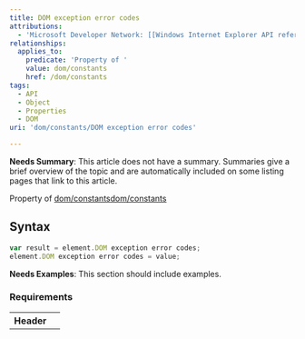 ```yaml
---
title: DOM exception error codes
attributions:
  - 'Microsoft Developer Network: [[Windows Internet Explorer API reference](http://msdn.microsoft.com/en-us/library/ie/hh828809%28v=vs.85%29.aspx) Article]'
relationships:
  applies_to:
    predicate: 'Property of '
    value: dom/constants
    href: /dom/constants
tags:
  - API
  - Object
  - Properties
  - DOM
uri: 'dom/constants/DOM exception error codes'

---
```

**Needs Summary**: This article does not have a summary. Summaries give a brief overview of the topic and are automatically included on some listing pages that link to this article.

Property of [dom/constants](/dom/constants)[dom/constants](/dom/constants)

## Syntax

``` js
var result = element.DOM exception error codes;
element.DOM exception error codes = value;
```

**Needs Examples**: This section should include examples.

### Requirements

<table class="wikitable">
<tr>
<th>
Header

</th>
<td>
<dl>

<dt>
</dt>
</dl>
</td>
</tr>
</table>
